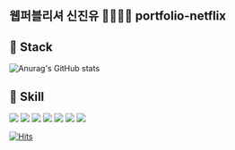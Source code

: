 ## 웹퍼블리셔 신진유 👩🏻‍💻🔥   portfolio-netflix

## 🌟 Stack
![Anurag's GitHub stats](https://github-readme-stats.vercel.app/api?username=jinyoo-polestar&show_icons=true&theme=default)

## 🌟 Skill
![](https://img.shields.io/badge/HTML-239120?style=for-the-badge&logo=html5&logoColor=white)
![](https://img.shields.io/badge/CSS-239120?&style=for-the-badge&logo=css3&logoColor=white)
![](https://img.shields.io/badge/JavaScript-F7DF1E?style=for-the-badge&logo=JavaScript&logoColor=white
)
![](https://img.shields.io/badge/Sass-CC6699?style=for-the-badge&logo=sass&logoColor=white
)
![](https://img.shields.io/badge/React-3955A3?style=for-the-badge&logo=react&logoColor=61DAFB
)
![](https://img.shields.io/badge/Material--UI-0081CB?style=for-the-badge&logo=material-ui&logoColor=white
)
![](https://img.shields.io/badge/jQuery-0769AD?style=for-the-badge&logo=jquery&logoColor=white
)

[![Hits](https://hits.seeyoufarm.com/api/count/incr/badge.svg?url=https%3A%2F%2Fgithub.com%2Fjinyoo-polestar%2Fhit-counter&count_bg=%23D0E4FD&title_bg=%23B5CCFF&icon=&icon_color=%23E7E7E7&title=hits&edge_flat=false)](https://hits.seeyoufarm.com)
